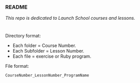 ### README ###

*This repo is dedicated to Launch School courses and lessons.*

# 

Directory format:
  - Each folder    = Course Number.
  - Each Subfolder = Lesson Number.
  - Each file      = exercise or Ruby program.

File format:

`CourseNumber_LessonNumber_ProgramName`
